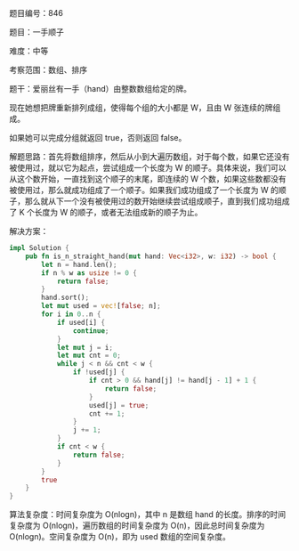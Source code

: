 题目编号：846

题目：一手顺子

难度：中等

考察范围：数组、排序

题干：爱丽丝有一手（hand）由整数数组给定的牌。 

现在她想把牌重新排列成组，使得每个组的大小都是 W，且由 W 张连续的牌组成。

如果她可以完成分组就返回 true，否则返回 false。

解题思路：首先将数组排序，然后从小到大遍历数组，对于每个数，如果它还没有被使用过，就以它为起点，尝试组成一个长度为 W 的顺子。具体来说，我们可以从这个数开始，一直找到这个顺子的末尾，即连续的 W 个数，如果这些数都没有被使用过，那么就成功组成了一个顺子。如果我们成功组成了一个长度为 W 的顺子，那么就从下一个没有被使用过的数开始继续尝试组成顺子，直到我们成功组成了 K 个长度为 W 的顺子，或者无法组成新的顺子为止。

解决方案：

```rust
impl Solution {
    pub fn is_n_straight_hand(mut hand: Vec<i32>, w: i32) -> bool {
        let n = hand.len();
        if n % w as usize != 0 {
            return false;
        }
        hand.sort();
        let mut used = vec![false; n];
        for i in 0..n {
            if used[i] {
                continue;
            }
            let mut j = i;
            let mut cnt = 0;
            while j < n && cnt < w {
                if !used[j] {
                    if cnt > 0 && hand[j] != hand[j - 1] + 1 {
                        return false;
                    }
                    used[j] = true;
                    cnt += 1;
                }
                j += 1;
            }
            if cnt < w {
                return false;
            }
        }
        true
    }
}
```

算法复杂度：时间复杂度为 O(nlogn)，其中 n 是数组 hand 的长度。排序的时间复杂度为 O(nlogn)，遍历数组的时间复杂度为 O(n)，因此总时间复杂度为 O(nlogn)。空间复杂度为 O(n)，即为 used 数组的空间复杂度。